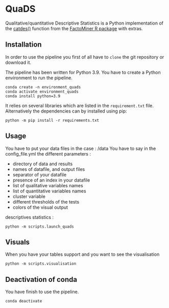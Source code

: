 # QuaDS

Qualitative/quantitative Descriptive Statistics is a Python implementation of the [catdes()](http://factominer.free.fr/factomethods/description-des-modalites.html) function from the [FactoMiner R package](http://factominer.free.fr) with extras.

## Installation
In order to use the pipeline you first of all have to `clone` the git
repository or download it.

The pipeline has been written for Python 3.9. 
You have to create a Python environment to run the pipeline.

    conda create -n environment_quads
    conda activate environment_quads
    conda install python=3.9

It relies on several libraries which are listed in the `requirement.txt` file.
Alternatively the dependencies can by installed using pip:

    python -m pip install -r requirements.txt

## Usage
You have to put your data files in the case : /data
You have to say in the config_file.yml the different parameters :
  - directory of data and results
  - names of datafile, and output files
  - separator of your datafile
  - presence of an index in your datafile
  - list of qualitative variables names
  - list of quantitative variables names
  - cluster variable
  - different thresholds of the tests
  - colors of the visual output

descriptives statistics :

    python -m scripts.launch_quads
    
## Visuals
When you have your tables support and you want to see the visualisation

    python -m scripts.visualisation


## Deactivation of conda
You have finish to use the pipeline.

    conda deactivate
